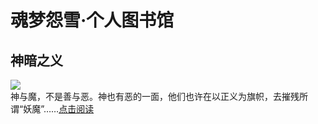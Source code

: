 # 魂梦怨雪·个人图书馆
## 神暗之义
<img src="http://i0.hdslb.com/bfs/article/6f91bf4905c5f39c938e0cf74c4458609ecc7576.jpg@140w_186h.webp">
<br/>神与魔，不是善与恶。神也有恶的一面，他们也许在以正义为旗帜，去摧残所谓“妖魔”……<a href="https://hunmengyuanxue.github.io/read/shen'an">点击阅读</a>
